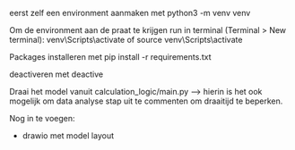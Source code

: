 eerst zelf een environment aanmaken met 
python3 -m venv venv

Om de environment aan de praat te krijgen run in terminal (Terminal > New terminal):
venv\Scripts\activate of source venv\Scripts\activate

Packages installeren met 
pip install -r requirements.txt

deactiveren met deactive

Draai het model vanuit calculation_logic/main.py --> hierin is het ook mogelijk om data analyse stap uit te commenten om draaitijd te beperken.

Nog in te voegen:
- drawio met model layout